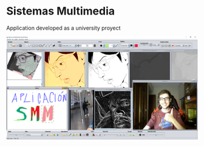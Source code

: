 # Sistemas Multimedia

Application developed as a university proyect

![Application Image](https://github.com/davidinfante/Sistemas-Multimedia/blob/master/Application.png)
